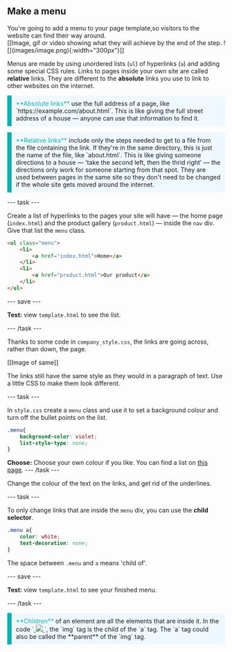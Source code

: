 ## Make a menu

<div style="display: flex; flex-wrap: wrap">
<div style="flex-basis: 200px; flex-grow: 1; margin-right: 15px;">
You're going to add a menu to your page template,so visitors to the website can find their way around.
</div>
<div>
[[Image, gif or video showing what they will achieve by the end of the step. ![](images/image.png){:width="300px"}]]
</div>
</div>

Menus are made by using unordered lists (`ul`) of hyperlinks (`a`) and adding some special CSS rules. Links to pages inside your own site are called **relative** links. They are different to the **absolute** links you use to link to other websites on the internet.

<p style="border-left: solid; border-width:10px; border-color: #0faeb0; background-color: aliceblue; padding: 10px;">
<span style="color: #0faeb0">**Absolute links**</span> use the full address of a page, like `https://example.com/about.html`. This is like giving the full street address of a house — anyone can use that information to find it. 
</p>

<p style="border-left: solid; border-width:10px; border-color: #0faeb0; background-color: aliceblue; padding: 10px;">
<span style="color: #0faeb0">**Relative links**</span> include only the steps needed to get to a file from the file containing the link. If they're in the same directory, this is just the name of the file, like `about.html`. This is like giving someone directions to a house — 'take the second left, then the thrid right' — the directions only work for someone starting from that spot. They are used between pages in the same site so they don't need to be changed if the whole site gets moved around the internet.
</p>

--- task ---

Create a list of hyperlinks to the pages your site will have — the home page (`index.html`) and the product gallery (`product.html`) — inside the `nav` div. Give that list the `menu` class.

```html
<ul class="menu">
    <li>
        <a href="index.html">Home</a>
    </li>
    <li>
        <a href="product.html">Our product</a>
    </li>
</ul>
```
--- save ---

**Test:** view `template.html` to see the list.

--- /task ---

Thanks to some code in `company_style.css`, the links are going across, rather than down, the page. 

[[Image of same]]

The links still have the same style as they would in a paragraph of text. Use a little CSS to make them look different.

--- task ---

In `style.css` create a `menu` class and use it to set a background colour and turn off the bullet points on the list.

```css
.menu{
    background-color: violet;
    list-style-type: none;
}
```

**Choose:** Choose your own colour if you like. You can find a list on [this page](https://www.w3schools.com/colors/colors_names.asp).
--- /task ---

Change the colour of the text on the links, and get rid of the underlines. 

--- task ---

To only change links that are inside the `menu` div, you can use the **child selector**. 

```css
.menu a{
    color: white;
    text-decoration: none;
}
```

The space between `.menu` and `a` means 'child of'.

--- save ---

**Test:** view `template.html` to see your finished menu.

--- /task ---

<p style="border-left: solid; border-width:10px; border-color: #0faeb0; background-color: aliceblue; padding: 10px;">
<span style="color: #0faeb0">**Children**</span> of an element are all the elements that are inside it. In the code `<a href="index.html"> <img src="home.jpg" /> </a>`, the `img` tag is the child of the `a` tag. The `a` tag could also be called the **parent** of the `img` tag.
</p>